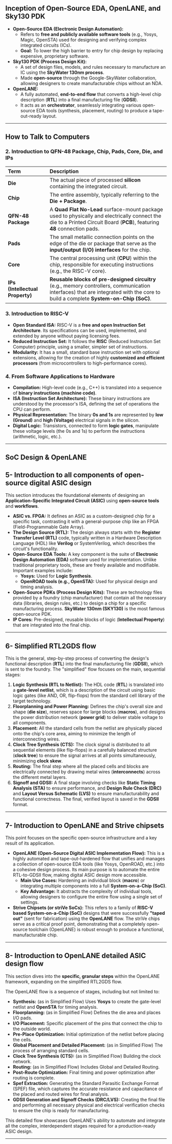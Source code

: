 ## Inception of Open-Source EDA, OpenLANE, and Sky130 PDK

* **Open-Source EDA (Electronic Design Automation):**
    * Refers to **free and publicly available software tools** (e.g., Yosys, Magic, OpenSTA) used for designing and verifying complex integrated circuits (ICs).
    * **Goal:** To lower the high barrier to entry for chip design by replacing expensive, proprietary software.
* **Sky130 PDK (Process Design Kit):** 
    * A set of design files, models, and rules necessary to manufacture an IC using the **SkyWater 130nm process**.
    * Made **open-source** through the Google-SkyWater collaboration, allowing designers to create manufacturable chips without an NDA.
* **OpenLANE:**
    * A fully automated, **end-to-end flow** that converts a high-level chip description (**RTL**) into a final manufacturing file (**GDSII**).
    * It acts as an **orchestrator**, seamlessly integrating various open-source EDA tools (synthesis, placement, routing) to produce a tape-out-ready layout.

---

## How to Talk to Computers

### 2. Introduction to QFN-48 Package, Chip, Pads, Core, Die, and IPs

| Term | Description |
| :--- | :--- |
| **Die** | The actual piece of processed **silicon** containing the integrated circuit. |
| **Chip** | The entire assembly, typically referring to the **Die + Package**. |
| **QFN-48 Package** | A **Quad Flat No-Lead** surface-mount package used to physically and electrically connect the die to a Printed Circuit Board (**PCB**), featuring **48** connection pads. |
| **Pads** | The small metallic connection points on the edge of the die or package that serve as the **input/output (I/O) interfaces** for the chip. |
| **Core** | The central processing unit (**CPU**) within the chip, responsible for executing instructions (e.g., the RISC-V core). |
| **IPs (Intellectual Property)** | **Reusable blocks of pre-designed circuitry** (e.g., memory controllers, communication interfaces) that are integrated with the core to build a complete **System-on-Chip (SoC)**. |

### 3. Introduction to RISC-V

* **Open Standard ISA:** RISC-V is a **free and open Instruction Set Architecture**. Its specifications can be used, implemented, and extended by anyone without paying licensing fees.
* **Reduced Instruction Set:** It follows the **RISC** (Reduced Instruction Set Computer) principle, using a smaller, simpler set of instructions.
* **Modularity:** It has a small, standard base instruction set with optional extensions, allowing for the creation of highly **customized and efficient processors** (from microcontrollers to high-performance cores).

### 4. From Software Applications to Hardware

* **Compilation:** High-level code (e.g., C++) is translated into a sequence of **binary instructions (machine code)**.
* **ISA (Instruction Set Architecture):** These binary instructions are understood by the processor's ISA, defining the set of operations the CPU can perform.
* **Physical Representation:** The binary **0s and 1s** are represented by **low (Ground)** and **high (Voltage)** electrical signals in the silicon.
* **Digital Logic:** Transistors, connected to form **logic gates**, manipulate these voltage levels (the 0s and 1s) to perform the instructions (arithmetic, logic, etc.).

***

## SoC Design & OpenLANE

## 5- Introduction to all components of open-source digital ASIC design

This section introduces the foundational elements of designing an **Application-Specific Integrated Circuit (ASIC)** using **open-source tools** and **workflows**.

* **ASIC vs. FPGA:** It defines an ASIC as a custom-designed chip for a specific task, contrasting it with a general-purpose chip like an FPGA (Field-Programmable Gate Array).
* **The Design Source (RTL):** The design always starts with the **Register Transfer Level (RTL)** code, typically written in a Hardware Description Language (HDL) like **Verilog** or SystemVerilog, which describes the circuit's functionality.
* **Open-Source EDA Tools:** A key component is the suite of **Electronic Design Automation (EDA)** software used for implementation. Unlike traditional proprietary tools, these are freely available and modifiable. Important examples include:
    * **Yosys:** Used for **Logic Synthesis**.
    * **OpenROAD tools (e.g., OpenSTA):** Used for physical design and timing analysis.
* **Open-Source PDKs (Process Design Kits):** These are technology files provided by a foundry (chip manufacturer) that contain all the necessary data (libraries, design rules, etc.) to design a chip for a specific manufacturing process. **SkyWater 130nm (SKY130)** is the most famous open-source PDK.
* **IP Cores:** Pre-designed, reusable blocks of logic (**Intellectual Property**) that are integrated into the final chip.

---

## 6- Simplified RTL2GDS flow

This is the general, step-by-step process of converting the design's functional description (**RTL**) into the final manufacturing file (**GDSII**), which is sent to the foundry. The "simplified" flow focuses on the main, sequential stages:

1.  **Logic Synthesis (RTL to Netlist):** The HDL code (**RTL**) is translated into a **gate-level netlist**, which is a description of the circuit using basic logic gates (like AND, OR, flip-flops) from the standard cell library of the target technology.
2.  **Floorplanning and Power Planning:** Defines the chip's overall size and shape (**die size**), reserves space for large blocks (**macros**), and designs the power distribution network (**power grid**) to deliver stable voltage to all components.
3.  **Placement:** All the standard cells from the netlist are physically placed onto the chip's core area, aiming to minimize the length of interconnecting wires.
4.  **Clock Tree Synthesis (CTS):** The clock signal is distributed to all sequential elements (like flip-flops) in a carefully balanced structure (**clock tree**) to ensure the signal arrives at all points simultaneously, minimizing **clock skew**.
5.  **Routing:** The final step where all the placed cells and blocks are electrically connected by drawing metal wires (**interconnects**) across the different metal layers.
6.  **Signoff and GDSII:** A final stage involving checks like **Static Timing Analysis (STA)** to ensure performance, and **Design Rule Check (DRC)** and **Layout Versus Schematic (LVS)** to ensure manufacturability and functional correctness. The final, verified layout is saved in the **GDSII** format.

---

## 7- Introduction to OpenLANE and Strive chipsets

This point focuses on the specific open-source infrastructure and a key result of its application.

* **OpenLANE (Open-Source Digital ASIC Implementation Flow):** This is a highly automated and tape-out-hardened flow that unifies and manages a collection of open-source EDA tools (like Yosys, OpenROAD, etc.) into a cohesive design process. Its main purpose is to automate the entire RTL-to-GDSII flow, making digital ASIC design more accessible.
    * **Main Use Cases:** Hardening an individual block (**macro**) or integrating multiple components into a full **System-on-a-Chip (SoC)**.
    * **Key Advantage:** It abstracts the complexity of individual tools, allowing designers to configure the entire flow using a single set of settings.
* **Strive Chipsets (or striVe SoCs):** This refers to a family of **RISC-V based System-on-a-Chip (SoC)** designs that were successfully **"taped out"** (sent for fabrication) using the **OpenLANE** flow. The striVe chips serve as a critical proof point, demonstrating that a completely open-source toolchain (OpenLANE) is robust enough to produce a functional, manufacturable chip.

---

## 8- Introduction to OpenLANE detailed ASIC design flow

This section dives into the **specific, granular steps** within the OpenLANE framework, expanding on the simplified RTL2GDS flow.

The OpenLANE flow is a sequence of stages, including but not limited to:

* **Synthesis:** (as in Simplified Flow) Uses **Yosys** to create the gate-level netlist and **OpenSTA** for timing analysis.
* **Floorplanning:** (as in Simplified Flow) Defines the die area and places I/O pads.
* **I/O Placement:** Specific placement of the pins that connect the chip to the outside world.
* **Pre-Place Optimization:** Initial optimization of the netlist before placing the cells.
* **Global Placement and Detailed Placement:** (as in Simplified Flow) The process of arranging standard cells.
* **Clock Tree Synthesis (CTS):** (as in Simplified Flow) Building the clock network.
* **Routing:** (as in Simplified Flow) Includes Global and Detailed Routing.
* **Post-Route Optimization:** Final timing and power optimization after routing is complete.
* **Spef Extraction:** Generating the Standard Parasitic Exchange Format (SPEF) file, which captures the accurate resistance and capacitance of the placed and routed wires for final analysis.
* **GDSII Generation and Signoff Checks (DRC/LVS):** Creating the final file and performing all necessary physical and electrical verification checks to ensure the chip is ready for manufacturing.

This detailed flow showcases OpenLANE's ability to automate and integrate all the complex, interdependent stages required for a production-ready ASIC design.

***
